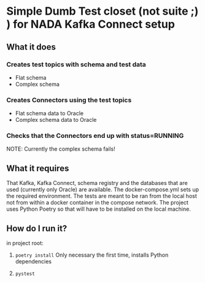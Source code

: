 # Simple Dumb Test closet (not suite ;) ) for NADA Kafka Connect setup

## What it does

### Creates test topics with schema and test data

- Flat schema
- Complex schema

### Creates Connectors using the test topics

- Flat schema data to Oracle
- Complex schema data to Oracle

### Checks that the Connectors end up with status=RUNNING

NOTE: Currently the complex schema fails!

## What it requires

That Kafka, Kafka Connect, schema registry and the databases that are used (currently only Oracle) are available. The docker-compose.yml sets up the required environment. The tests are meant to be ran from the local host not from within a docker container in the compose network.
The project uses Python Poetry so that will have to be installed on the local machine.

## How do I run it?

in project root:

1. `poetry install` Only necessary the first time, installs Python dependencies

2. `pystest`